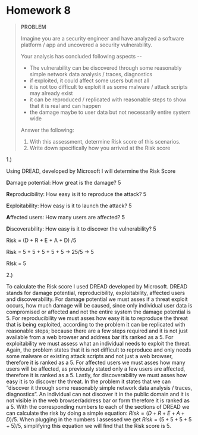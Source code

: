 # Homework 8

> ************PROBLEM************
> 
> 
> Imagine you are a security engineer and have analyzed a software platform / app and uncovered a security vulnerability.
> 
> Your analysis has concluded following aspects --
> 
> - The vulnerability can be discovered through some reasonably simple network data analysis / traces, diagnostics
> - if exploited, it could affect some users but not all
> - it is not too difficult to exploit it as some malware / attack scripts may already exist
> - it can be reproduced / replicated with reasonable steps to show that it is real and can happen
> - the damage maybe to user data but not necessarily entire system wide
> 
> Answer the following:
> 
> 1. With this assessment, determine Risk score of this scenarios.
> 2. Write down specifically how you arrived at the Risk score

1.)

Using DREAD, developed by Microsoft I will determine the Risk Score

**D**amage potential: How great is the damage? 5

**R**eproducibility: How easy is it to reproduce the attack? 5

**E**xploitability: How easy is it to launch the attack? 5

**A**ffected users: How many users are affected? 5

**D**iscoverability: How easy is it to discover the vulnerability? 5

Risk = (D + R + E + A + D) /5

Risk = 5 + 5 + 5 + 5 + 5 → 25/5 → 5

RIsk = 5

2.)

To calculate the Risk score I used DREAD developed by Microsoft. DREAD stands for damage potential, reproducibility, exploitability, affected users and discoverability. For damage potential we must asses if a threat exploit occurs, how much damage will be caused, since only individual user data is compromised or affected and not the entire system the damage potential is 5. For reproducibility we must asses how easy it is to reproduce the threat that is being exploited, according to the problem it can be replicated with reasonable steps; because there are a few steps required and it is not just available from a web browser and address bar it’s ranked as a 5. For exploitability we must assess what an individual needs to exploit the threat. Again, the problem states that it is not difficult to reproduce and only needs some malware or existing attack scripts and not just a web browser, therefore it is ranked as a 5. For affected users we must asses how many users will be affected, as previously stated only a few users are affected, therefore it is ranked as a 5. Lastly, for discoverability we must asses how easy it is to discover the threat. In the problem it states that we can “discover it through some reasonably simple network data analysis / traces, diagnostics”. An individual can not discover it in the public domain and it is not visible in the web browser/address bar or form therefore it is ranked as a 5. With the corresponding numbers to each of the sections of DREAD we can calculate the risk by doing a simple equation: $Risk = (D+R+E+A+D)/5$. When plugging in the numbers I assessed we get $Risk = (5+5+5+5+5)/5$, simplifying this equation we will find that the Risk score is 5.
